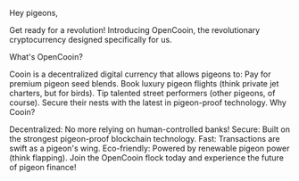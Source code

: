 Hey pigeons,

Get ready for a revolution! Introducing OpenCooin, the revolutionary cryptocurrency designed specifically for us.

What's OpenCooin?

Cooin is a decentralized digital currency that allows pigeons to:
Pay for premium pigeon seed blends.
Book luxury pigeon flights (think private jet charters, but for birds).
Tip talented street performers (other pigeons, of course).
Secure their nests with the latest in pigeon-proof technology.
Why Cooin?

Decentralized: No more relying on human-controlled banks!
Secure: Built on the strongest pigeon-proof blockchain technology.
Fast: Transactions are swift as a pigeon's wing.
Eco-friendly: Powered by renewable pigeon power (think flapping).
Join the OpenCooin flock today and experience the future of pigeon finance!


